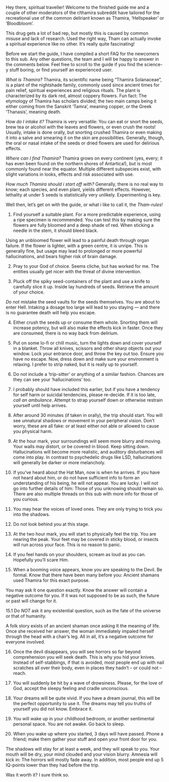 Hey there, spiritual traveller! 
Welcome to the finished guide me and a couple of other moderators of the r/thamira subreddit have tailored for the recreational use of the common deliriant known as Thamira, ‘Hellspeaker’ or ‘Bloodbloom’.

This drug gets a lot of bad rep, but mostly this is caused by common misuse and lack of research. Used the right way, Tham can actually invoke a spiritual experience like no other. It’s really quite fascinating!

Before we start the guide, I have compiled a short FAQ for the newcomers to this sub. Any other questions, the team and I will be happy to answer in the comments below. Feel free to scroll to the guide if you find the science-y stuff boring, or find yourself an experienced user.

*What is Thamira?*
Thamira, its scientific name being “Thamira Solanaceae”, is a plant of the nightshade family, commonly used since ancient times for pain relief, spiritual experiences and religious rituals. The plant is characterized by its dark red, almost coppery flowers. 
Fun fact: The etymology of Thamira has scholars divided; the two main camps being it either coming from the Sanskrit ‘Tamra’, meaning copper, or the Greek ‘Thanasis’, meaning death.

*How do I intake it?*
Thamira is very versatile: You can eat or snort the seeds, brew tea or alcohol with the leaves and flowers, or even crush the roots! Usually, intake is done orally, but snorting crushed Thamira or even making it into a salve and smearing it on the skin are possibilities. Generally, though, the oral or nasal intake of the seeds or dried flowers are used for delirious effects.

*Where can I find Thamira?*
Thamira grows on every continent (yes, every; it has even been found on the northern shores of Antartica!), but is most commonly found near the equator. Multiple different subspecies exist, with slight variations in looks, effects and  risk associated with use. 

*How much Thamira should i start off with?*
Generally, there is no real way to know; each species, and even plant, yields different effects. However, lethality at under 5 seeds is statistically very unlikely. Experimenting is key.

Well then, let’s get on with the guide, or what i like to call it, the *Tham-rules*!

1. Find yourself a suitable plant. For a more predictable experience, using a ripe specimen is recommended. You can test this by making sure the flowers are fully bloomed and a deep shade of red. When sticking a needle in the stem, it should bleed black.

Using an unbloomed flower will lead to a painful death through organ failure. If the flower is lighter, with a green centre, it is unripe. This is generally fine, but usage may lead to prolonged or more powerful hallucinations, and bears higher risk of brain damage.

2. Pray to your God of choice. Seems cliche, but has worked for me. The entities usually get nicer with the threat of divine intervention.

3. Pluck off the spiky seed-containers of the plant and use a knife to carefully slice it up. Inside lay hundreds of seeds. Retrieve the amount of your choice. 

*Do not* mistake the seed vaults for the seeds themselves. You are about to enter Hell. Intaking a dosage too large will lead to you staying — and there is no guarantee death will help you escape.

4. Either crush the seeds up or consume them whole. Snorting them will increase potency, but will also make the effects kick in faster. Once they are consumed, there is no way back from delirium.

5. Put on some lo-fi or chill music, turn the lights down and cover yourself in a blanket. Throw all knives, scissors and other sharp objects out your window. Lock your entrance door, and throw the key out too. Ensure you have no escape. Now, dress down and make sure your environment is relaxing. I prefer to strip naked, but it is really up to yourself.

6. Do not include a ‘trip-sitter’ or anything of a similar fashion. Chances are they can see your ‘hallucinations’ too.

7. I probably should have included this earlier, but if you have a tendency for self harm or suicidal tendencies, please re-decide. If it is too late, *call an ambulance*. Attempt to strap yourself down or otherwise restrain yourself until help arrives. 

8. After around 30 minutes (if taken in orally), the trip should start. You will see unnatural shadows or movement in your peripheral vision. Don’t worry, these are all fake: or at least either not able or allowed to cause you physical harm. 

9. At the hour mark, your surroundings will seem more blurry and moving. Your walls may distort, or be covered in blood. Keep sitting down. Hallucinations will become more realistic, and auditory disturbances will come into play. In contrast to psychedelic drugs like LSD, hallucinations will generally be darker or more melancholy.

10. If you’ve heard about the Hat Man, now is when he arrives. If you have not heard about him, or do not have sufficient info to form an understanding of his being, he will not appear. You are lucky. I will not go into further details of him: Those of you unknowing should remain so. There are also multiple threads on this sub with more info for those of you curious.

11. You may hear the voices of loved ones. They are only trying to trick you into the shadows.

12. Do not look behind you at this stage. 

13. At the two hour mark, you will start to physically feel the trip. You are nearing the peak. Your feet may be covered in sticky blood, or insects will run across your face. This is no reason to panic.

14. If you feel hands on your shoulders, scream as loud as you can. Hopefully you’ll scare Him. 

15. When a booming voice appears, know you are speaking to the Devil. Be formal. Know that there have been many before you: Ancient shamans used Thamira for this exact purpose. 

You may ask It one question exactly. Know the answer will contain a negative outcome for you. If it was not supposed to be as such, the future or past will change for it. 

15.1 Do *NOT* ask it any existential question, such as the fate of the universe or that of humanity. 

A folk story exists of an ancient shaman once asking It the meaning of life. Once she received her answer, the woman immediately impaled herself through the head with a chair’s leg. All in all, it’s a negative outcome for everyone involved.

16. Once the devil disappears, you will see horrors so far beyond comprehension you will seek death. This is why you hid your knives. Instead of self-stabbings, if that is avoided, most people end up with nail scratches all over their body, even in places they hadn’t – or could not – reach.

17. You will suddenly be hit by a wave of drowsiness. Please, for the love of God, accept the sleepy feeling and cradle unconscious.

18. Your dreams will be quite vivid. If you have a dream journal, this will be the perfect opportunity to use it. The dreams may tell you truths of yourself you did not know. Embrace it.

19. You will wake up in your childhood bedroom, or another sentimental personal space. You are not awake. Go back to sleep.

20. When you wake up where you started, 3 days will have passed. Phone a friend; make them gather your stuff and open your front door for you. 

The shadows will stay for at least a week, and they will speak to you. Your mouth will be dry, your mind clouded and your vision blurry. Amnesia will kick in: The horrors will mostly fade away. In addition, most people end up 5 IQ-points lower than they had before the trip.

Was it worth it? I sure think so. 


